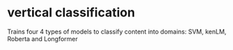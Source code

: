 # vertical classification

Trains four 4 types of models to classify content into domains: SVM, kenLM, Roberta and Longformer

